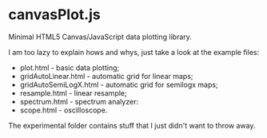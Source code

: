# canvasPlot.js
Minimal HTML5 Canvas/JavaScript data plotting library.

I am too lazy to explain hows and whys, just take a look at the example files:
* plot.html - basic data plotting;
* gridAutoLinear.html - automatic grid for linear maps;
* gridAutoSemiLogX.html - automatic grid for semilogx maps;
* resample.html - linear resample;
* spectrum.html - spectrum analyzer:
* scope.html - oscilloscope.

The experimental folder contains stuff that I just didn't want to throw away.
